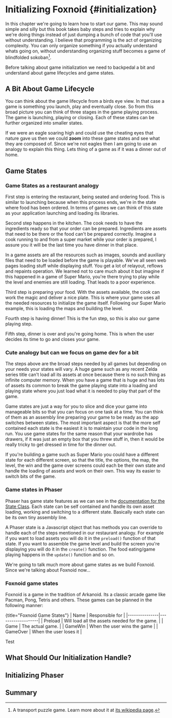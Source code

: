 # Initializing Foxnoid {#initialization}

In this chapter we're going to learn how to start our game. This may sound simple and silly but this book takes baby steps and tries to explain why we're doing things instead of just dumping a bunch of code that you'll use without understanding. I believe that programming is the act of organizing complexity. You can only organize something if you actually understand whats going on, without understanding organizing stuff becomes a game of blindfolded sokoban[^sokoban].

[^sokoban]: A transport puzzle game. Learn more about it at [its wikipedia page](en.wikipedia.org/wiki/Sokoban).

Before talking about game initialization we need to backpedal a bit and understand about game lifecycles and game states.

## A Bit About Game Lifecycle

You can think about the game lifecycle from a birds eye view. In that case a game is something you launch, play and eventually close. So from this broad picture you can think of three stages in the game playing process. The game is launching, playing or closing. Each of these states can be further organized into smaller states.

If we were an eagle soaring high and could use the cheating eyes that nature gave us then we could **zoom** into these game states and see what they are composed of. Since we're not eagles then I am going to use an analogy to explain this thing. Lets thing of a game as if it was a dinner out of home.

## Game States

### Game States as a restaurant analogy

First step is entering the restaurant, being seated and ordering food. This is similar to launching because when this process ends, we're in the state where food has been ordered. In terms of games we can think of this state as your application launching and loading its libraries.

Second step happens in the kitchen. The cook needs to have the ingredients ready so that your order can be prepared. Ingredients are assets that need to be there or the food can't be prepared correctly. Imagine a cook running to and from a super market while your order is prepared, I assure you it will be the last time you have dinner in that place.

In a game assets are all the resources such as images, sounds and auxiliary files that need to be loaded before the game is playable. We've all seen web pages loading stuff while displaying stuff. You get a lot of relayout, reflows and repaints operation. We learned not to care much about it but imagine if this happened in a game of Super Mario, you're there trying to play while the level and enemies are still loading. That leads to a poor experience.

Third step is preparing your food. With the assets available, the cook can work the magic and deliver a nice plate. This is where your game uses all the needed resources to initialize the game itself. Following our Super Mario example, this is loading the maps and building the level.

Fourth step is having dinner! This is the fun step, so this is also our game playing step.

Fifth step, dinner is over and you're going home. This is when the user decides its time to go and closes your game.

### Cute analogy but can we focus on game dev for a bit

The steps above are the broad steps needed by all games but depending on your needs your states will vary. A huge game such as any recent Zelda series title can't load all its assets at once because there is no such thing as infinite computer memory. When you have a game that is huge and has lots of assets its common to break the game playing state into a loading and playing state where you just load what it is needed to play that part of the game.

Game states are just a way for you to slice and dice your game into manageable bits so that you can focus on one task at a time. You can think of them as an assembly line preparing your game to be ready as the app switches between states. The most important aspect is that the more self contained each state is the easiest it is to maintain your code in the long run. You use game states for the same reason that your wardrobe has drawers, if it was just an empty box that you threw stuff in, then it would be really tricky to get dressed in time for the dinner out.

If you're building a game such as Super Mario you could have a different state for each different screen, so that the title, the options, the map, the level, the win and the game over screens could each be their own state and handle the loading of assets and work on their own. This way its easier to switch bits of the game.

### Game states in Phaser

Phaser has game state features as we can see in the [documentation for the State Class](http://docs.phaser.io/Phaser.State.html). Each state can be self contained and handle its own asset loading, working and switching to a different state. Basically each state can be its own tiny assembly line.

A Phaser state is a Javascript object that has methods you can override to handle each of the steps mentioned in our restaurant analogy. For example if you want to load assets you will do it in the ```preload()``` function of that state. If you want to assemble the game level and build the screen you're displaying you will do it in the ```create()``` function. The food eating/game playing happens in the ```update()``` function and so on.

We're going to talk much more about game states as we build Foxnoid. Since we're talking about Foxnoid now...

### Foxnoid game states

Foxnoid is a game in the tradition of Arkanoid. Its a classic arcade game like Pacman, Pong, Tetris and others. These games can be planned in the following manner:

{title="Foxnoid Game States"}
| Name          | Responsible for   |
|---------------|-------------------|
| Preload       | Will load all the assets needed for the game. |
| Game          | The actual game.  |
| GameWin       | When the user wins the game |
| GameOver      | When the user loses it |

Test

## What Should Our Initialization Handle?

## Initializing Phaser

## Summary

